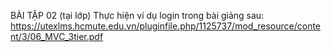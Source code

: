 BÀI TẬP 02 
(tại lớp) Thực hiện ví dụ login trong bài giảng sau: https://utexlms.hcmute.edu.vn/pluginfile.php/1125737/mod_resource/content/3/06_MVC_3tier.pdf
